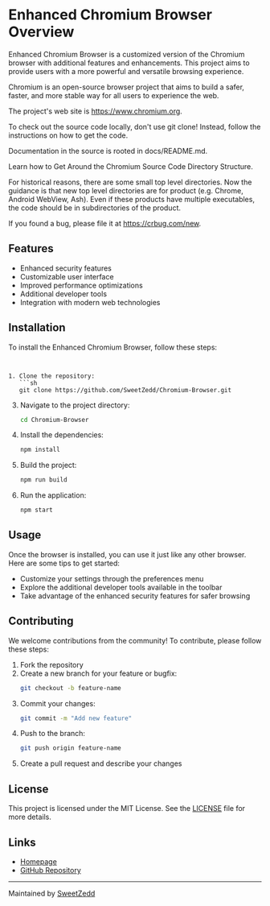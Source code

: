 # Enhanced Chromium Browser Overview

Enhanced Chromium Browser is a customized version of the Chromium browser with additional features and enhancements. This project aims to provide users with a more powerful and versatile browsing experience.

Chromium is an open-source browser project that aims to build a safer, faster, and more stable way for all users to experience the web.

The project's web site is https://www.chromium.org.

To check out the source code locally, don't use git clone! Instead, follow the instructions on how to get the code.

Documentation in the source is rooted in docs/README.md.

Learn how to Get Around the Chromium Source Code Directory Structure.

For historical reasons, there are some small top level directories. Now the guidance is that new top level directories are for product (e.g. Chrome, Android WebView, Ash). Even if these products have multiple executables, the code should be in subdirectories of the product.

If you found a bug, please file it at https://crbug.com/new.
## Features

- Enhanced security features
- Customizable user interface
- Improved performance optimizations
- Additional developer tools
- Integration with modern web technologies

## Installation

To install the Enhanced Chromium Browser, follow these steps:
```


1. Clone the repository:
   ```sh
   git clone https://github.com/SweetZedd/Chromium-Browser.git
   ```
3. Navigate to the project directory:
   ```sh
   cd Chromium-Browser
   ```
4. Install the dependencies:
   ```sh
   npm install
   ```
5. Build the project:
   ```sh
   npm run build
   ```
6. Run the application:
   ```sh
   npm start
   ```

## Usage

Once the browser is installed, you can use it just like any other browser. Here are some tips to get started:

- Customize your settings through the preferences menu
- Explore the additional developer tools available in the toolbar
- Take advantage of the enhanced security features for safer browsing

## Contributing

We welcome contributions from the community! To contribute, please follow these steps:

1. Fork the repository
2. Create a new branch for your feature or bugfix:
   ```sh
   git checkout -b feature-name
   ```
3. Commit your changes:
   ```sh
   git commit -m "Add new feature"
   ```
4. Push to the branch:
   ```sh
   git push origin feature-name
   ```
5. Create a pull request and describe your changes

## License

This project is licensed under the MIT License. See the [LICENSE](LICENSE) file for more details.

## Links

- [Homepage](https://replit.com/@SweetZedd/Chromium-Enhancer-1)
- [GitHub Repository](https://github.com/SweetZedd/Chromium-Browser)

---

Maintained by [SweetZedd](https://github.com/SweetZedd)
